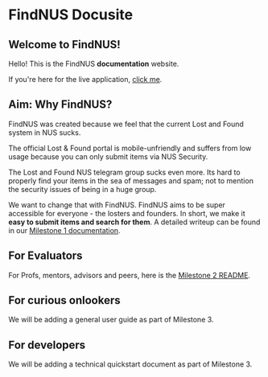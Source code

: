 # FindNUS Docusite

## Welcome to FindNUS!
Hello! This is the FindNUS **documentation** website.

If you're here for the live application, [click me](https://findnus.netlify.app/).

## Aim: Why FindNUS?
FindNUS was created because we feel that the current Lost and Found system in NUS sucks.  

The official Lost & Found portal is mobile-unfriendly and suffers from low usage because you can only submit items via NUS Security.  

The Lost and Found NUS telegram group sucks even more. Its hard to properly find your items in the sea of messages and spam; not to mention the security issues of being in a huge group.  

We want to change that with FindNUS. FindNUS aims to be super accessible for everyone - the losters and founders. In short, we make it **easy to submit items and search for them**. A detailed writeup can be found in our [Milestone 1 documentation](https://drive.google.com/file/d/1X4n5IalejDChWyBY_rGtnBOd1qMa3wq_/view?usp=sharing).  

## For Evaluators
For Profs, mentors, advisors and peers, here is the [Milestone 2 README](./ms2/).

## For curious onlookers
We will be adding a general user guide as part of Milestone 3.

##  For developers
We will be adding a technical quickstart document as part of Milestone 3.